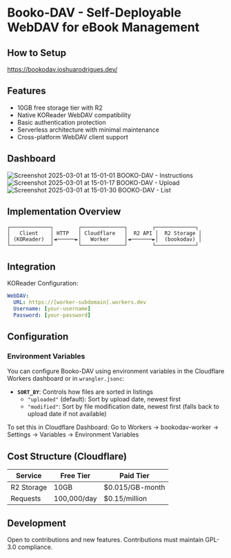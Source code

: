 
# Booko-DAV - Self-Deployable WebDAV for eBook Management

## How to Setup

https://bookodav.joshuarodrigues.dev/

## Features
 
- 10GB free storage tier with R2  
- Native KOReader WebDAV compatibility  
- Basic authentication protection  
- Serverless architecture with minimal maintenance  
- Cross-platform WebDAV client support  

## Dashboard
![Screenshot 2025-03-01 at 15-01-01 BOOKO-DAV - Instructions](https://github.com/user-attachments/assets/92c9f242-6e8a-4236-b9a0-45b1a77cc3b6)
![Screenshot 2025-03-01 at 15-01-17 BOOKO-DAV - Upload](https://github.com/user-attachments/assets/5f02ea04-4d8b-4d92-bde3-6387acb16209)
![Screenshot 2025-03-01 at 15-01-30 BOOKO-DAV - List](https://github.com/user-attachments/assets/18288766-1395-4851-9bb5-c7d516160959)



## Implementation Overview

```plaintext
┌─────────────┐        ┌──────────────┐        ┌─────────────┐
│   Client    │ HTTP   │ Cloudflare   │  R2 API │  R2 Storage │
│ (KOReader)  │◄──────►│   Worker     │◄───────►│  (bookodav) │
└─────────────┘        └──────────────┘        └─────────────┘
```



## Integration

KOReader Configuration:

```yaml
WebDAV:
  URL: https://[worker-subdomain].workers.dev
  Username: [your-username]
  Password: [your-password]
```

## Configuration

### Environment Variables

You can configure Booko-DAV using environment variables in the Cloudflare Workers dashboard or in `wrangler.jsonc`:

- **`SORT_BY`**: Controls how files are sorted in listings
  - `"uploaded"` (default): Sort by upload date, newest first
  - `"modified"`: Sort by file modification date, newest first (falls back to upload date if not available)

To set this in Cloudflare Dashboard: Go to Workers → bookodav-worker → Settings → Variables → Environment Variables

## Cost Structure (Cloudflare)

| Service         | Free Tier       | Paid Tier          |
|-----------------|-----------------|--------------------|
| R2 Storage      | 10GB            | $0.015/GB-month    |
| Requests        | 100,000/day     | $0.15/million      |

## Development

Open to contributions and new features.
Contributions must maintain GPL-3.0 compliance. 


